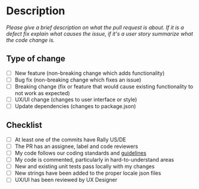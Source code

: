 # Description

_Please give a brief description on what the pull request is about. If it is a defect fix explain what causes the issue, if it's a user story summarize what the code change is._

## Type of change
- [ ] New feature (non-breaking change which adds functionality)
- [ ] Bug fix (non-breaking change which fixes an issue)
- [ ] Breaking change (fix or feature that would cause existing functionality to not work as expected)
- [ ] UX/UI change (changes to user interface or style)
- [ ] Update dependencies (changes to package.json)

## Checklist
- [ ] At least one of the commits have Rally US/DE
- [ ] The PR has an assignee, label and code reviewers
- [ ] My code follows our coding standards and [guidelines](https://github.microstrategy.com/pages/kiai/developers-guide/)
- [ ] My code is commented, particularly in hard-to-understand areas
- [ ] New and existing unit tests pass locally with my changes
- [ ] New strings have been added to the proper locale json files
- [ ] UX/UI has been reviewed by UX Designer
